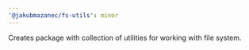 ```yaml
---
'@jakubmazanec/fs-utils': minor
---
```


Creates package with collection of utilities for working with file system.
